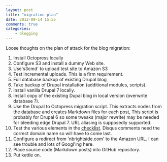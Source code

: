 ```yaml
---
layout: post
title: "migration plan"
date: 2012-09-14 15:55
comments: true
categories:
    - blogging
---
```

Loose thoughts on the plan of attack for the blog migration:

1. Install Octopress locally
2. Configure S3 and install a dummy Web site.
3. Use's3cmd' to upload test site to Amazon S3
4. Test incremental uploads. This is a firm requirement.
5. Full database backup of existing Drupal blog
6. Take backup of Drupal installation (additional modules, scripts).
7. Install vanilla Drupal 7 locally.
8. Install copy of the existing Dupal blog in local version (overwrite database ?).
9. Use the Drupal to Octopress migration script. This extracts nodes from the database and creates Markdown files for each post, This script is probably for Drupal 6 so some tweaks (major rewrite) may be needed for bleeding edge Drupal 7. URL aliasing is supposedly supported.
10. Test the various elements in the [checklist](http://www.nbrightside.com/blog/2012/09/14/blog-migration-checklist/). Disqus comments need the correct domain name so will have to come last.
11. Configure a redirect from 'nbrightside.com' to the Amazon URL. I can see trouble and lots of Googl'ing here.
12. Place source code (Markdown posts) into GitHub repository.
13. Put kettle on.

